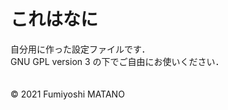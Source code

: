 # これはなに
自分用に作った設定ファイルです．<br>
GNU GPL version 3 の下でご自由にお使いください．<br>
<br>
<br>
© 2021 Fumiyoshi MATANO
